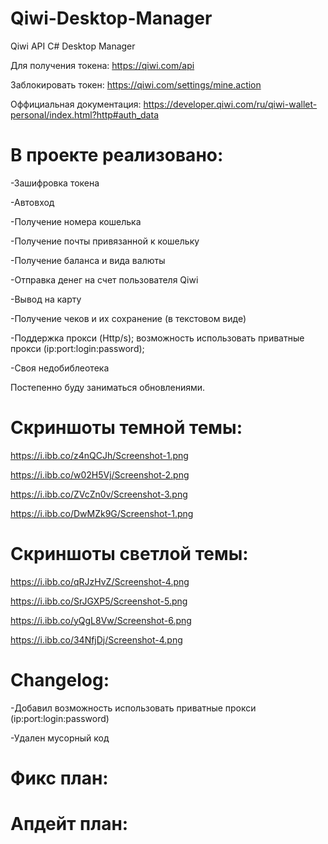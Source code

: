 # Qiwi-Desktop-Manager
Qiwi API C# Desktop Manager

Для получения токена:
https://qiwi.com/api

Заблокировать токен:
https://qiwi.com/settings/mine.action

Оффициальная документация:
https://developer.qiwi.com/ru/qiwi-wallet-personal/index.html?http#auth_data

# В проекте реализовано: 

-Зашифровка токена

-Автовход

-Получение номера кошелька

-Получение почты привязанной к кошельку

-Получение баланса и вида валюты

-Отправка денег на счет пользователя Qiwi

-Вывод на карту

-Получение чеков и их сохранение (в текстовом виде)

-Поддержка прокси (Http/s); возможность использовать приватные прокси (ip:port:login:password);

-Своя недобиблеотека

Постепенно буду заниматься обновлениями.

# Скриншоты темной темы:

https://i.ibb.co/z4nQCJh/Screenshot-1.png

https://i.ibb.co/w02H5Vj/Screenshot-2.png

https://i.ibb.co/ZVcZn0v/Screenshot-3.png

https://i.ibb.co/DwMZk9G/Screenshot-1.png

# Скриншоты светлой темы:

https://i.ibb.co/qRJzHvZ/Screenshot-4.png

https://i.ibb.co/SrJGXP5/Screenshot-5.png

https://i.ibb.co/yQgL8Vw/Screenshot-6.png

https://i.ibb.co/34NfjDj/Screenshot-4.png

# Changelog:

-Добавил возможность использовать приватные прокси (ip:port:login:password)

-Удален мусорный код

# Фикс план:

# Апдейт план:

